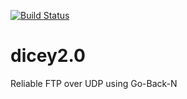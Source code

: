 [![Build Status](https://travis-ci.org/TigerDM32/dicey2.0.svg?branch=master)](https://travis-ci.org/TigerDM32/dicey2.0)


dicey2.0
========

Reliable FTP over UDP using Go-Back-N
